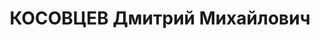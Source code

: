 ---
title: КОСОВЦЕВ Дмитрий Михайлович
description: начальник СПО Армавирского горотдела НКВД, оправдан 4 января 1941 года
  (П-9681)
---